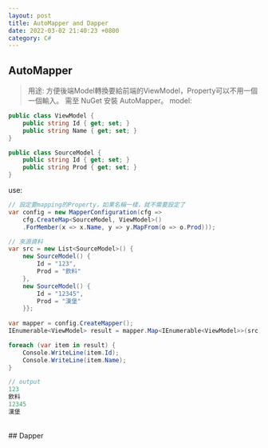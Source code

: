 ```yaml
---
layout: post
title: AutoMapper and Dapper 
date: 2022-03-02 21:40:23 +0800
category: C#
---
```

## AutoMapper
> 用途: 方便後端Model轉換要給前端的ViewModel，Property可以不用一個一個輸入。
需至 NuGet 安裝 AutoMapper。
model: 
```c#
public class ViewModel {
    public string Id { get; set; }
    public string Name { get; set; }
}

public class SourceModel {
    public string Id { get; set; }
    public string Prod { get; set; }
}
``` 
use: 
```c#
// 設定要mapping的Property，如果名稱一樣，就不需要設定了
var config = new MapperConfiguration(cfg =>
    cfg.CreateMap<SourceModel, ViewModel>()
    .ForMember(x => x.Name, y => y.MapFrom(o => o.Prod)));

// 來源資料	
var src = new List<SourceModel>() {
    new SourceModel() {
        Id = "123",
        Prod = "飲料"
    },
    new SourceModel() {
        Id = "12345",
        Prod = "漢堡"
    }};	
	
var mapper = config.CreateMapper();
IEnumerable<ViewModel> result = mapper.Map<IEnumerable<ViewModel>>(src);	

foreach (var item in result) {
	Console.WriteLine(item.Id);
	Console.WriteLine(item.Name);
}

// output
123
飲料
12345
漢堡
```
<br>
## Dapper
    

    
	




